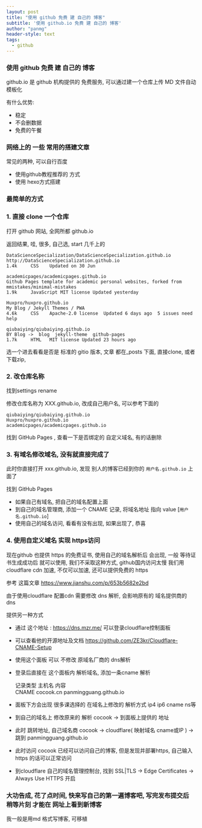 ```yaml
---
layout: post
title: "使用 github 免费 建 自己的 博客"
subtitle: '使用 github.io 免费 建 自己的 博客'
author: "panmg"
header-style: text
tags:
  - github
---
```


### 使用 github 免费 建 自己的 博客

github.io 是 github 机构提供的 免费服务, 可以通过建一个仓库上传 MD 文件自动 模板化

有什么优势:
* 稳定
* 不会删数据
* 免费的午餐

### 网络上的 一些 常用的搭建文章

常见的两种, 可以自行百度
* 使用github教程推荐的 方式
* 使用 hexo方式搭建

### 最简单的方式 
### 1. 直接 clone 一个仓库

打开 github 网站, 全网所都 github.io

返回结果, 哇, 很多, 自己选, start 几千上的

	DataScienceSpecialization/DataScienceSpecialization.github.io
	http://DataScienceSpecialization.github.io
	1.4k	 CSS	Updated on 30 Jun
	
	academicpages/academicpages.github.io
	Github Pages template for academic personal websites, forked from mmistakes/minimal-mistakes
	1.9k	 JavaScript	MIT license	Updated yesterday
	
	Huxpro/huxpro.github.io
	My Blog / Jekyll Themes / PWA
	4.6k	 CSS	Apache-2.0 license 	Updated 6 days ago	5 issues need help
		
	qiubaiying/qiubaiying.github.io
	BY Blog ->	blog  jekyll-theme  github-pages
	1.7k	 HTML 	MIT license	Updated 23 hours ago

选一个进去看看是否是 标准的 gitio 版本, 文章 都在_posts 下面, 直接clone, 或者下载zip, 

### 2. 改仓库名称

找到settings rename

修改仓库名称为 XXX.github.io, 改成自己用户名, 可以参考下面的 

	qiubaiying/qiubaiying.github.io
	Huxpro/huxpro.github.io
	academicpages/academicpages.github.io

找到 GitHub Pages , 查看一下是否绑定的 自定义域名, 有的话删除

### 3. 有域名修改域名, 没有就直接完成了

此时你直接打开 xxx.github.io, 发现 别人的博客已经到你的 `用户名.github.io` 上面了

找到 GitHub Pages 
* 如果自己有域名, 把自己的域名配置上面
* 到自己的域名管理商, 添加一个 CNAME 记录, 将域名地址 指向 value [`用户名.github.io`]
* 使用自己的域名访问, 看看有没有出现, 如果出现了, 恭喜

### 4. 使用自定义域名 实现 https访问

现在github 也提供 https 的免费证书, 使用自己的域名解析后 会出现, 一般 等待证书生成成功后 就可以使用, 我们不采取这种方式, github国内访问太慢
我们用 cloudflare cdn 加速, 不仅可以加速, 还可以提供免费的 https

参考 这篇文章  https://www.jianshu.com/p/653b5682e2bd

由于使用cloudflare 配置cdn 需要修改 dns 解析, 会影响原有的 域名提供商的 dns

提供另一种方式
* 通过 这个地址 : https://dns.mzr.me/ 可以登录cloudflare控制面板
* 可以查看他的开源地址及文档 https://github.com/ZE3kr/Cloudflare-CNAME-Setup
* 使用这个面板 可以 不修改 原域名厂商的 dns解析
* 登录后直接在 这个面板内 解析域名, 添加一条cname 解析

	记录类型		主机名	内容		
	CNAME	cocook.cn	panmingguang.github.io

* 面板下方会出现 很多课选择的 在域名上修改的 解析方式 ip4 ip6 cname ns等
* 到自己的域名上 修改原来的 解析 cocook -> 到面板上提供的 地址
* 此时 跳转地址,  自己域名商 cocook -> cloudflare( 映射域名 cname或IP ) -> 跳到 panmingguang.github.io
* 此时访问  cocook 已经可以访问自己的博客, 但是发现并部署https, 自己输入https 的话可以正常访问
* 到cloudflare 自己的域名管理控制台, 找到 SSL|TLS -> Edge Certificates -> Always Use HTTPS 开启

### 大功告成, 花了点时间, 快来写自己的第一遍博客吧, 写完发布提交后 稍等片刻 才能在 网址上看到新博客

我一般是用md 格式写博客, 可移植














